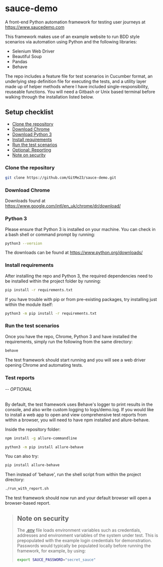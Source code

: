 # sauce-demo

A front-end Python automation framework for testing user journeys at https://www.saucedemo.com

This framework makes use of an example website to run BDD style scenarios via automation using Python and the following libraries:
* Selenium Web Driver
* Beautiful Soup
* Pandas
* Behave

The repo includes a feature file for test scenarios in Cucumber format, an underlying step definition file for executing the tests, and a utility layer made up of helper methods where I have included single-responsibility, reuseable functions. You will need a Gitbash or Unix based terminal before walking through the installation listed below.

## Setup checklist

* [Clone the repository](https://github.com/GitMe23/sauce-demo.git#clone-the-repository)
* [Download Chrome](https://github.com/GitMe23/sauce-demo.git#download-chrome)
* [Download Python 3](https://github.com/GitMe23/sauce-demo.git#download-python-3)
* [Install requirements](https://github.com/GitMe23/sauce-demo.git#install-requirements)
* [Run the test scenarios](https://github.com/GitMe23/sauce-demo.git#run-the-test-scenarios)
* [Optional: Reporting](https://github.com/GitMe23/sauce-demo.git#test-reports)
* [Note on security](https://github.com/GitMe23/sauce-demo.git#note-on-security)


### Clone the repository
```bash
git clone https://github.com/GitMe23/sauce-demo.git
```

### Download Chrome
Downloads found at https://www.google.com/intl/en_uk/chrome/dr/download/

### Python 3
Please ensure that Python 3 is installed on your machine. You can check in 
a bash shell or command prompt by running:
```bash
python3 --version
```
The downloads can be found at https://www.python.org/downloads/

### Install requirements
After installing the repo and Python 3, the required dependencies need to be installed within the project folder by running:
```bash
pip install -r requirements.txt
```
If you have trouble with pip or from pre-existing packages, try installing just within the module itself:
```bash
python3 -m pip install -r requirements.txt
```

### Run the test scenarios
Once you have the repo, Chrome, Python 3 and have installed the requirements, simply run the following from the same directory:
```bash
behave
```
The test framework should start running and you will see a web driver opening Chrome and automating tests.

### Test reports
###### -- OPTIONAL
By default, the test framework uses Behave's logger to print results in the console, and also write custom logging to logs/demo.log. If you would like to install a web app to open and view comprehensive test reports from within a browser, you will need to have npm installed and allure-behave.

Inside the repository folder:
```bash
npm install -g allure-commandline
```

```bash
python3 -m pip install allure-behave
```
You can also try:
```bash
pip install allure-behave
```

Then instead of 'behave', run the shell script from within the project directory:
```bash
./run_with_report.sh
```
The test framework should now run and your default browser will open a browser-based report.


> ## Note on security
>The [.env](.env) file loads environment variables such as credentials, addresses and environment variables of the system under test.
>This is prepopulated with the example login credentials for demonstration. 
>Passwords would typically be populated locally before running the framework, for example, by using:
>```bash
>export SAUCE_PASSWORD="secret_sauce"
>```

